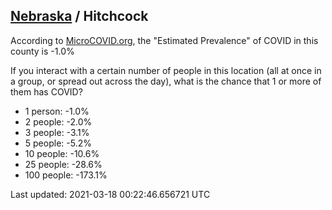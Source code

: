 
## [Nebraska](/united-states/nebraska) / Hitchcock

According to [MicroCOVID.org](http://microcovid.org),
the "Estimated Prevalence" of COVID in this county is -1.0%

If you interact with a certain number of people in this location
(all at once in a group, or spread out across the day), what is the chance that
1 or more of them has COVID?

- 1 person: -1.0%
- 2 people: -2.0%
- 3 people: -3.1%
- 5 people: -5.2%
- 10 people: -10.6%
- 25 people: -28.6%
- 100 people: -173.1%

Last updated: 2021-03-18 00:22:46.656721 UTC
